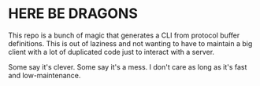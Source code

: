 # HERE BE DRAGONS

This repo is a bunch of magic that generates a CLI from protocol buffer
definitions. This is out of laziness and not wanting to have to maintain
a big client with a lot of duplicated code just to interact with a server.

Some say it's clever. Some say it's a mess. I don't care as long as it's fast
and low-maintenance.
